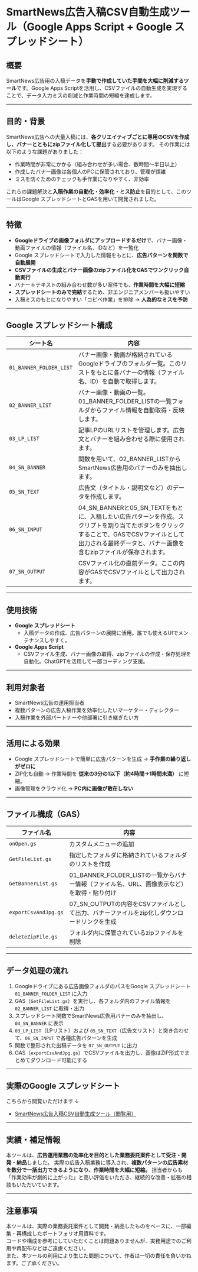 # SmartNews広告入稿CSV自動生成ツール（Google Apps Script + Google スプレッドシート）

## 概要
SmartNews広告用の入稿データを**手動で作成していた手間を大幅に削減するツール**です。Google Apps Scriptを活用し、CSVファイルの自動生成を実現することで、データ入力ミスの削減と作業時間の短縮を達成します。

---

## 目的・背景
SmartNews広告への大量入稿には、**各クリエイティブごとに専用のCSVを作成し、バナーとともにzipファイル化して提出**する必要があります。
その作業には以下のような課題がありました：
- 作業時間が非常にかかる（組み合わせが多い場合、数時間〜半日以上）
- 作成したバナー画像は各個人のPCに保管されており、管理が煩雑
- ミスを防ぐためのチェックも手作業になりやすく、非効率

これらの課題解決と**入稿作業の自動化・効率化・ミス防止**を目的として、このツールはGoogle スプレッドシートとGASを用いて開発されました。

---

## 特徴
- **Googleドライブの画像フォルダにアップロードするだけ**で、バナー画像・動画ファイルの情報（ファイル名、IDなど）を一覧化
- Google スプレッドシートで入力した情報をもとに、**広告パターンを関数で自動展開**
- **CSVファイルの生成とバナー画像のzipファイル化をGASでワンクリック自動実行**
- バナー＋テキストの組み合わせ数が多い案件でも、**作業時間を大幅に短縮**
- **スプレッドシートのみで完結**するため、非エンジニアメンバーも扱いやすい
- 入稿ミスのもとになりやすい「コピペ作業」を排除 → **人為的なミスを予防**


---

## Google スプレッドシート構成

| シート名 | 内容 |
|--------|------|
| `01_BANNER_FOLDER_LIST` | バナー画像・動画が格納されているGoogleドライブのフォルダ一覧。このリストをもとに各バナーの情報（ファイル名、ID）を自動で取得します。 |
| `02_BANNER_LIST` | バナー画像・動画の一覧。01_BANNER_FOLDER_LISTの一覧フォルダからファイル情報を自動取得・反映します。 |
| `03_LP_LIST` | 記事LPのURLリストを管理します。広告文とバナーを組み合わせる際に使用されます。 |
| `04_SN_BANNER` | 関数を用いて、02_BANNER_LISTからSmartNews広告用のバナーのみを抽出します。 |
| `05_SN_TEXT` | 広告文（タイトル・説明文など）のデータを作成します。 |
| `06_SN_INPUT` | 04_SN_BANNERと05_SN_TEXTをもとに、入稿したい広告パターンを作成。スクリプトを割り当てたボタンをクリックすることで、GASでCSVファイルとして出力される最終データと、バナー画像を含むzipファイルが保存されます。 |
| `07_SN_OUTPUT` | CSVファイル化の直前データ。ここの内容がGASでCSVファイルとして出力されます。 |

---

## 使用技術
- **Google スプレッドシート**
   - 入稿データの作成、広告パターンの展開に活用。誰でも使えるUIでメンテナンスしやすく。
- **Google Apps Script**
  - CSVファイル生成、バナー画像の取得、zipファイルの作成・保存処理を自動化。ChatGPTを活用して一部コーディング支援。

---

## 利用対象者
- SmartNews広告の運用担当者
- 複数パターンの広告入稿作業を効率化したいマーケター・ディレクター
- 入稿作業を外部パートナーや他部署に引き継ぎたい方

---

## 活用による効果
- Google スプレッドシートで簡単に広告パターンを生成 → **手作業の繰り返しがゼロに**
- ZIP化も自動 → 作業時間を **従来の3分の1以下（約4時間→1時間未満）** に短縮。
- 画像管理をクラウド化 → **PC内に画像が散在しない**

---

## ファイル構成（GAS）

| ファイル名 | 内容 |
|------------|------|
| `onOpen.gs` | カスタムメニューの追加 |
| `GetFileList.gs` | 指定したフォルダに格納されているフォルダのリストを作成 |
| `GetBannerList.gs` | 01_BANNER_FOLDER_LISTの一覧からバナー情報（ファイル名、URL、画像表示など）を取得・貼り付け |
| `exportCsvAndJpg.gs` | 07_SN_OUTPUTの内容をCSVファイルとして出力、バナーファイルをzip化しダウンロードリンクを生成 |
| `deleteZipFile.gs` | フォルダ内に保管されているzipファイルを削除 |

---

## データ処理の流れ

1. Googleドライブにある広告画像フォルダのパスをGoogle スプレッドシート `01_BANNER_FOLDER_LIST` に入力
2. GAS（`GetFileList.gs`）を実行し、各フォルダ内のファイル情報を `02_BANNER_LIST` に取得・出力
3. スプレッドシート関数でSmartNews広告用バナーのみを抽出し、`04_SN_BANNER` に表示
4. `03_LP_LIST`（LPリスト）および `05_SN_TEXT`（広告文リスト）と突き合わせて、`06_SN_INPUT` で各種広告パターンを生成
5. 関数で整形された出稿データを `07_SN_OUTPUT` に出力
6. GAS（`exportCsvAndJpg.gs`）でCSVファイルを出力し、画像はZIP形式でまとめてダウンロード可能にする

---

## 実際のGoogle スプレッドシート  
こちらから閲覧いただけます ↓
- [SmartNews広告入稿CSV自動生成ツール（閲覧用）](https://docs.google.com/spreadsheets/d/1IgRgQu9y_3dHcsPGsxs1hUvc8_We5CCQus3Ji-sSiPk/edit?gid=968352328#gid=968352328)

---

## 実績・補足情報

本ツールは、**広告運用業務の効率化を目的とした業務委託案件として受注・開発・納品**しました。
実際の広告入稿業務に導入され、**複数パターンの広告素材を数分で一括出力できるようになり、作業時間を大幅に短縮。**
担当者からも「作業効率が劇的に上がった」と高い評価をいただき、継続的な改善・拡張の相談もいただいています。

----

## 注意事項
本ツールは、実際の業務委託案件として開発・納品したものをベースに、一部編集・再構成したポートフォリオ用資料です。  
コードや構成を参考にしていただくことは問題ありませんが、実務用途でのご利用や再配布などはご遠慮ください。  
また、本ツールの利用により生じた問題について、作者は一切の責任を負いかねます。ご了承ください。

